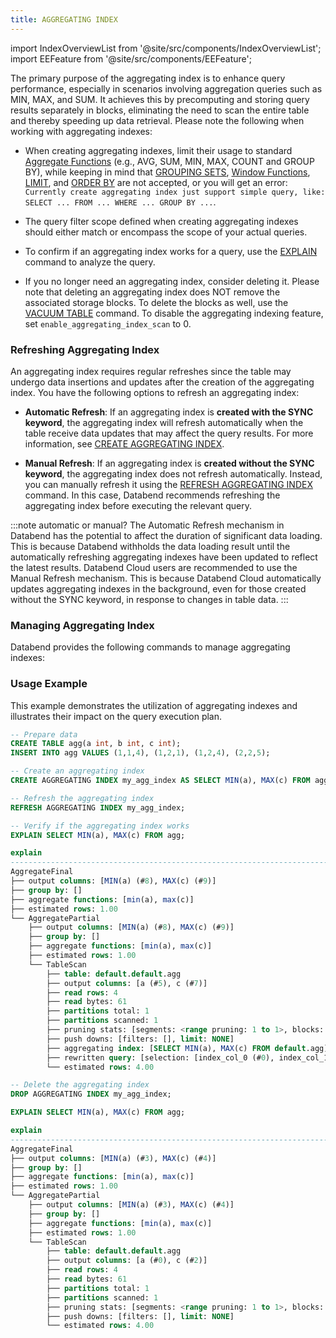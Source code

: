 ```yaml
---
title: AGGREGATING INDEX
---
```

import IndexOverviewList from '@site/src/components/IndexOverviewList';
import EEFeature from '@site/src/components/EEFeature';

<EEFeature featureName='AGGREGATING INDEX'/>

The primary purpose of the aggregating index is to enhance query performance, especially in scenarios involving aggregation queries such as MIN, MAX, and SUM. It achieves this by precomputing and storing query results separately in blocks, eliminating the need to scan the entire table and thereby speeding up data retrieval. Please note the following when working with aggregating indexes:

- When creating aggregating indexes, limit their usage to standard [Aggregate Functions](../../../20-sql-functions/07-aggregate-functions/index.md) (e.g., AVG, SUM, MIN, MAX, COUNT and GROUP BY), while keeping in mind that [GROUPING SETS](../../20-query-syntax/07-query-group-by-grouping-sets.md), [Window Functions](../../../20-sql-functions/08-window-functions/index.md), [LIMIT](../../20-query-syntax/01-query-select.md#limit-clause), and [ORDER BY](../../20-query-syntax/01-query-select.md#order-by-clause) are not accepted, or you will get an error: `Currently create aggregating index just support simple query, like: SELECT ... FROM ... WHERE ... GROUP BY ...`.

- The query filter scope defined when creating aggregating indexes should either match or encompass the scope of your actual queries.

- To confirm if an aggregating index works for a query, use the [EXPLAIN](../../40-explain-cmds/explain.md) command to analyze the query.

- If you no longer need an aggregating index, consider deleting it. Please note that deleting an aggregating index does NOT remove the associated storage blocks. To delete the blocks as well, use the [VACUUM TABLE](../01-table/91-vacuum-table.md) command. To disable the aggregating indexing feature, set `enable_aggregating_index_scan` to 0.

### Refreshing Aggregating Index

An aggregating index requires regular refreshes since the table may undergo data insertions and updates after the creation of the aggregating index. You have the following options to refresh an aggregating index:

- **Automatic Refresh**: If an aggregating index is **created with the SYNC keyword**, the aggregating index will refresh automatically when the table receive data updates that may affect the query results. For more information, see [CREATE AGGREGATING INDEX](create-aggregating-index.md).

- **Manual Refresh**: If an aggregating index is **created without the SYNC keyword**, the aggregating index does not refresh automatically. Instead, you can manually refresh it using the [REFRESH AGGREGATING INDEX](refresh-aggregating-index.md) command. In this case, Databend recommends refreshing the aggregating index before executing the relevant query.

:::note automatic or manual?
The Automatic Refresh mechanism in Databend has the potential to affect the duration of significant data loading. This is because Databend withholds the data loading result until the automatically refreshing aggregating indexes have been updated to reflect the latest results. Databend Cloud users are recommended to use the Manual Refresh mechanism. This is because Databend Cloud automatically updates aggregating indexes in the background, even for those created without the SYNC keyword, in response to changes in table data.
:::

### Managing Aggregating Index

Databend provides the following commands to manage aggregating indexes:

<IndexOverviewList />

### Usage Example

This example demonstrates the utilization of aggregating indexes and illustrates their impact on the query execution plan.

```sql
-- Prepare data
CREATE TABLE agg(a int, b int, c int);
INSERT INTO agg VALUES (1,1,4), (1,2,1), (1,2,4), (2,2,5);

-- Create an aggregating index
CREATE AGGREGATING INDEX my_agg_index AS SELECT MIN(a), MAX(c) FROM agg;

-- Refresh the aggregating index
REFRESH AGGREGATING INDEX my_agg_index;

-- Verify if the aggregating index works
EXPLAIN SELECT MIN(a), MAX(c) FROM agg;

explain                                                                                                               |
----------------------------------------------------------------------------------------------------------------------+
AggregateFinal                                                                                                        |
├── output columns: [MIN(a) (#8), MAX(c) (#9)]                                                                        |
├── group by: []                                                                                                      |
├── aggregate functions: [min(a), max(c)]                                                                             |
├── estimated rows: 1.00                                                                                              |
└── AggregatePartial                                                                                                  |
    ├── output columns: [MIN(a) (#8), MAX(c) (#9)]                                                                    |
    ├── group by: []                                                                                                  |
    ├── aggregate functions: [min(a), max(c)]                                                                         |
    ├── estimated rows: 1.00                                                                                          |
    └── TableScan                                                                                                     |
        ├── table: default.default.agg                                                                                |
        ├── output columns: [a (#5), c (#7)]                                                                          |
        ├── read rows: 4                                                                                              |
        ├── read bytes: 61                                                                                            |
        ├── partitions total: 1                                                                                       |
        ├── partitions scanned: 1                                                                                     |
        ├── pruning stats: [segments: <range pruning: 1 to 1>, blocks: <range pruning: 1 to 1, bloom pruning: 0 to 0>]|
        ├── push downs: [filters: [], limit: NONE]                                                                    |
        ├── aggregating index: [SELECT MIN(a), MAX(c) FROM default.agg]                                               |
        ├── rewritten query: [selection: [index_col_0 (#0), index_col_1 (#1)]]                                        |
        └── estimated rows: 4.00                                                                                      |

-- Delete the aggregating index
DROP AGGREGATING INDEX my_agg_index;

EXPLAIN SELECT MIN(a), MAX(c) FROM agg;

explain                                                                                                               |
----------------------------------------------------------------------------------------------------------------------+
AggregateFinal                                                                                                        |
├── output columns: [MIN(a) (#3), MAX(c) (#4)]                                                                        |
├── group by: []                                                                                                      |
├── aggregate functions: [min(a), max(c)]                                                                             |
├── estimated rows: 1.00                                                                                              |
└── AggregatePartial                                                                                                  |
    ├── output columns: [MIN(a) (#3), MAX(c) (#4)]                                                                    |
    ├── group by: []                                                                                                  |
    ├── aggregate functions: [min(a), max(c)]                                                                         |
    ├── estimated rows: 1.00                                                                                          |
    └── TableScan                                                                                                     |
        ├── table: default.default.agg                                                                                |
        ├── output columns: [a (#0), c (#2)]                                                                          |
        ├── read rows: 4                                                                                              |
        ├── read bytes: 61                                                                                            |
        ├── partitions total: 1                                                                                       |
        ├── partitions scanned: 1                                                                                     |
        ├── pruning stats: [segments: <range pruning: 1 to 1>, blocks: <range pruning: 1 to 1, bloom pruning: 0 to 0>]|
        ├── push downs: [filters: [], limit: NONE]                                                                    |
        └── estimated rows: 4.00                                                                                      |
```